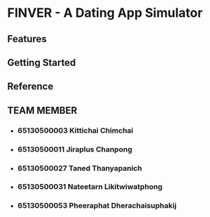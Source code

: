 # FINVER - A Dating App Simulator

## Features
## Getting Started
## Reference
## TEAM MEMBER
- ###  65130500003 Kittichai Chimchai
- ###  65130500011 Jiraplus Chanpong
- ###  65130500027 Taned Thanyapanich
- ###  65130500031 Nateetarn Likitwiwatphong
- ###  65130500053 Pheeraphat Dherachaisuphakij
